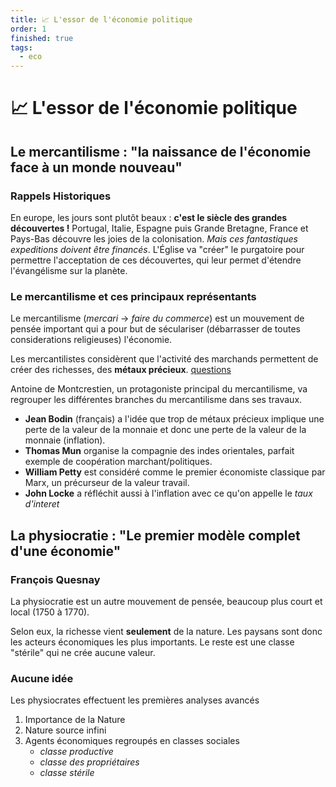 ```yaml
---
title: 📈 L'essor de l'économie politique
order: 1
finished: true
tags:
  - eco
---
```


# 📈 L'essor de l'économie politique

## Le mercantilisme : "la naissance de l'économie face à un monde nouveau"

### Rappels Historiques 

En europe, les jours sont plutôt beaux : **c'est le siècle des grandes découvertes !** Portugal, Italie, Espagne puis Grande Bretagne, France et Pays-Bas découvre les joies de la colonisation. *Mais ces fantastiques expeditions doivent être financés*. L'Église va "créer" le purgatoire pour permettre l'acceptation de ces découvertes, qui leur permet d'étendre l'évangélisme sur la planète.

### Le mercantilisme et ces principaux représentants

Le mercantilisme ($mercari$ -> *faire du commerce*)  est un mouvement de pensée important qui a pour but de séculariser (débarrasser de toutes considerations religieuses) l'économie.

Les mercantilistes considèrent que l'activité des marchands permettent de créer des richesses, des **métaux précieux**. [questions](questions.md)

Antoine de Montcrestien, un protagoniste principal du mercantilisme, va regrouper les différentes branches du mercantilisme dans ses travaux.

- **Jean Bodin** (français) a l'idée que trop de métaux précieux implique une perte de la valeur de la monnaie et donc une perte de la valeur de la monnaie (inflation).
- **Thomas Mun** organise la compagnie des indes orientales, parfait exemple de coopération marchant/politiques.
- **William Petty** est considéré comme le premier économiste classique par Marx, un précurseur de la valeur travail.
- **John Locke** a réfléchit aussi à l'inflation avec ce qu'on appelle le *taux d'interet*

## La physiocratie : "Le premier modèle complet d'une économie"

### François Quesnay 

La physiocratie est un autre mouvement de pensée, beaucoup plus court et local (1750 à 1770). 

Selon eux, la richesse vient **seulement** de la nature. Les paysans sont donc les acteurs économiques les plus importants. Le reste est une classe "stérile" qui ne crée aucune valeur.

### Aucune idée

Les physiocrates effectuent les premières analyses avancés 

1. Importance de la Nature
2. Nature source infini
3. Agents économiques regroupés en classes sociales
   - *classe productive*
   - *classe des propriétaires*
   - *classe stérile*
